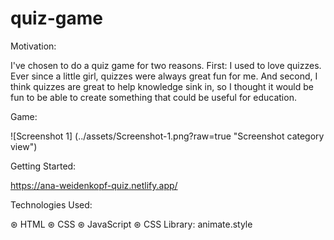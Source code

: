# quiz-game

Motivation: 

I've chosen to do a quiz game for two reasons. First: I used to love quizzes. Ever since a little girl, quizzes were always great fun for me.
And second, I think quizzes are great to help knowledge sink in, so I thought it would be fun to be able to create something that could be useful for education.

Game:

![Screenshot 1] (../assets/Screenshot-1.png?raw=true "Screenshot category view")

Getting Started: 

https://ana-weidenkopf-quiz.netlify.app/

Technologies Used:

⊛ HTML
⊛ CSS
⊛ JavaScript
⊛ CSS Library: animate.style